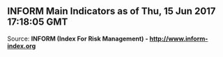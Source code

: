 ## INFORM Main Indicators as of Thu, 15 Jun 2017 17:18:05 GMT

Source: **INFORM (Index For Risk Management) - http://www.inform-index.org**